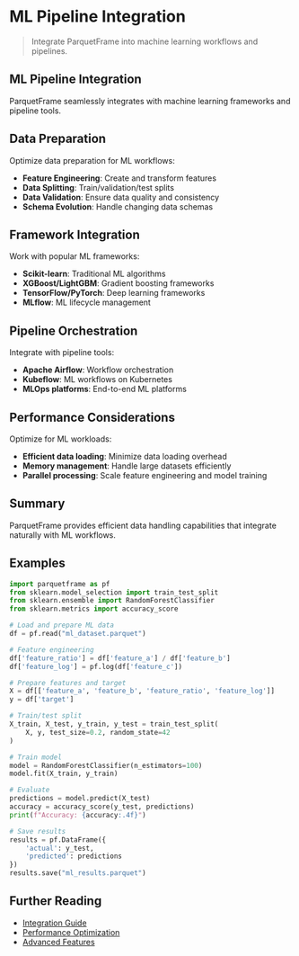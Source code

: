 # ML Pipeline Integration

> Integrate ParquetFrame into machine learning workflows and pipelines.

## ML Pipeline Integration

ParquetFrame seamlessly integrates with machine learning frameworks and pipeline tools.

## Data Preparation

Optimize data preparation for ML workflows:
- **Feature Engineering**: Create and transform features
- **Data Splitting**: Train/validation/test splits
- **Data Validation**: Ensure data quality and consistency
- **Schema Evolution**: Handle changing data schemas

## Framework Integration

Work with popular ML frameworks:
- **Scikit-learn**: Traditional ML algorithms
- **XGBoost/LightGBM**: Gradient boosting frameworks
- **TensorFlow/PyTorch**: Deep learning frameworks
- **MLflow**: ML lifecycle management

## Pipeline Orchestration

Integrate with pipeline tools:
- **Apache Airflow**: Workflow orchestration
- **Kubeflow**: ML workflows on Kubernetes
- **MLOps platforms**: End-to-end ML platforms

## Performance Considerations

Optimize for ML workloads:
- **Efficient data loading**: Minimize data loading overhead
- **Memory management**: Handle large datasets efficiently
- **Parallel processing**: Scale feature engineering and model training

## Summary

ParquetFrame provides efficient data handling capabilities that integrate naturally with ML workflows.

## Examples

```python
import parquetframe as pf
from sklearn.model_selection import train_test_split
from sklearn.ensemble import RandomForestClassifier
from sklearn.metrics import accuracy_score

# Load and prepare ML data
df = pf.read("ml_dataset.parquet")

# Feature engineering
df['feature_ratio'] = df['feature_a'] / df['feature_b']
df['feature_log'] = pf.log(df['feature_c'])

# Prepare features and target
X = df[['feature_a', 'feature_b', 'feature_ratio', 'feature_log']]
y = df['target']

# Train/test split
X_train, X_test, y_train, y_test = train_test_split(
    X, y, test_size=0.2, random_state=42
)

# Train model
model = RandomForestClassifier(n_estimators=100)
model.fit(X_train, y_train)

# Evaluate
predictions = model.predict(X_test)
accuracy = accuracy_score(y_test, predictions)
print(f"Accuracy: {accuracy:.4f}")

# Save results
results = pf.DataFrame({
    'actual': y_test,
    'predicted': predictions
})
results.save("ml_results.parquet")
```

## Further Reading

- [Integration Guide](integration.md)
- [Performance Optimization](performance.md)
- [Advanced Features](../advanced.md)
